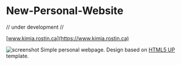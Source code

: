 # New-Personal-Website
// under development //

[www.kimia.rostin.ca](https://www.kimia.rostin.ca)

![screenshot](https://github.com/kim1339/New-Personal-Website/blob/main/personal_site/screenshot_new.PNG?raw=true)
Simple personal webpage. Design based on [HTML5 UP](https://html5up.net/) template.

